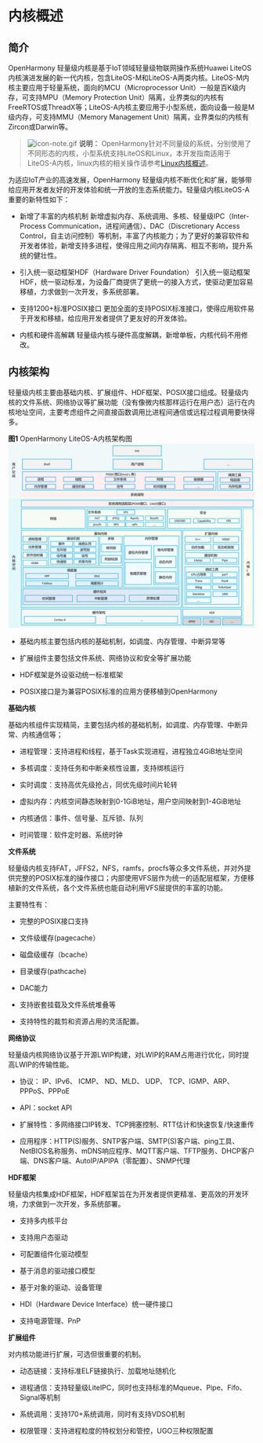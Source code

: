 # 内核概述


## 简介

OpenHarmony 轻量级内核是基于IoT领域轻量级物联网操作系统Huawei LiteOS内核演进发展的新一代内核，包含LiteOS-M和LiteOS-A两类内核。LiteOS-M内核主要应用于轻量系统，面向的MCU（Microprocessor Unit）一般是百K级内存，可支持MPU（Memory Protection Unit）隔离，业界类似的内核有FreeRTOS或ThreadX等；LiteOS-A内核主要应用于小型系统，面向设备一般是M级内存，可支持MMU（Memory Management Unit）隔离，业界类似的内核有Zircon或Darwin等。

> ![icon-note.gif](public_sys-resources/icon-note.gif) **说明：**
> OpenHarmony针对不同量级的系统，分别使用了不同形态的内核，小型系统支持LiteOS和Linux，本开发指南适用于LiteOS-A内核，linux内核的相关操作请参考[Linux内核概述](../kernel/kernel-standard-overview.md)。

为适应IoT产业的高速发展，OpenHarmony 轻量级内核不断优化和扩展，能够带给应用开发者友好的开发体验和统一开放的生态系统能力。轻量级内核LiteOS-A重要的新特性如下：

- 新增了丰富的内核机制
  新增虚拟内存、系统调用、多核、轻量级IPC（Inter-Process Communication，进程间通信）、DAC（Discretionary Access Control，自主访问控制）等机制，丰富了内核能力；为了更好的兼容软件和开发者体验，新增支持多进程，使得应用之间内存隔离、相互不影响，提升系统的健壮性。

- 引入统一驱动框架HDF（Hardware Driver Foundation）
  引入统一驱动框架HDF，统一驱动标准，为设备厂商提供了更统一的接入方式，使驱动更加容易移植，力求做到一次开发，多系统部署。

- 支持1200+标准POSIX接口
  更加全面的支持POSIX标准接口，使得应用软件易于开发和移植，给应用开发者提供了更友好的开发体验。

- 内核和硬件高解耦
  轻量级内核与硬件高度解耦，新增单板，内核代码不用修改。


## 内核架构

轻量级内核主要由基础内核、扩展组件、HDF框架、POSIX接口组成。轻量级内核的文件系统、网络协议等扩展功能（没有像微内核那样运行在用户态）运行在内核地址空间，主要考虑组件之间直接函数调用比进程间通信或远程过程调用要快得多。

  **图1** OpenHarmony LiteOS-A内核架构图
  ![zh-cn_image_0000001160018656](figures/zh-cn_image_0000001160018656.png)

- 基础内核主要包括内核的基础机制，如调度、内存管理、中断异常等

- 扩展组件主要包括文件系统、网络协议和安全等扩展功能

- HDF框架是外设驱动统一标准框架

- POSIX接口是为兼容POSIX标准的应用方便移植到OpenHarmony

**基础内核**

基础内核组件实现精简，主要包括内核的基础机制，如调度、内存管理、中断异常、内核通信等；

- 进程管理：支持进程和线程，基于Task实现进程，进程独立4GiB地址空间

- 多核调度：支持任务和中断亲核性设置，支持绑核运行

- 实时调度：支持高优先级抢占，同优先级时间片轮转

- 虚拟内存：内核空间静态映射到0-1GiB地址，用户空间映射到1-4GiB地址

- 内核通信：事件、信号量、互斥锁、队列

- 时间管理：软件定时器、系统时钟

**文件系统**

轻量级内核支持FAT，JFFS2，NFS，ramfs，procfs等众多文件系统，并对外提供完整的POSIX标准的操作接口；内部使用VFS层作为统一的适配层框架，方便移植新的文件系统，各个文件系统也能自动利用VFS层提供的丰富的功能。

主要特性有：

- 完整的POSIX接口支持

- 文件级缓存(pagecache）

- 磁盘级缓存（bcache）

- 目录缓存(pathcache)

- DAC能力

- 支持嵌套挂载及文件系统堆叠等

- 支持特性的裁剪和资源占用的灵活配置。

**网络协议**

轻量级内核网络协议基于开源LWIP构建，对LWIP的RAM占用进行优化，同时提高LWIP的传输性能。

- 协议： IP、IPv6、 ICMP、 ND、MLD、 UDP、 TCP、IGMP、ARP、PPPoS、PPPoE

- API：socket API

- 扩展特性：多网络接口IP转发、TCP拥塞控制、RTT估计和快速恢复/快速重传

- 应用程序：HTTP(S)服务、SNTP客户端、SMTP(S)客户端、ping工具、NetBIOS名称服务、mDNS响应程序、MQTT客户端、TFTP服务、DHCP客户端、DNS客户端、AutoIP/APIPA（零配置）、SNMP代理

**HDF框架**

轻量级内核集成HDF框架，HDF框架旨在为开发者提供更精准、更高效的开发环境，力求做到一次开发，多系统部署。

- 支持多内核平台

- 支持用户态驱动

- 可配置组件化驱动模型

- 基于消息的驱动接口模型

- 基于对象的驱动、设备管理

- HDI（Hardware Device Interface）统一硬件接口

- 支持电源管理、PnP

**扩展组件**

对内核功能进行扩展，可选但很重要的机制。

- 动态链接：支持标准ELF链接执行、加载地址随机化

- 进程通信：支持轻量级LiteIPC，同时也支持标准的Mqueue、Pipe、Fifo、Signal等机制

- 系统调用：支持170+系统调用，同时有支持VDSO机制

- 权限管理：支持进程粒度的特权划分和管控，UGO三种权限配置

